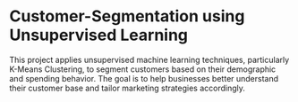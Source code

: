 # Customer-Segmentation using Unsupervised Learning
This project applies unsupervised machine learning techniques, particularly K-Means Clustering, to segment customers based on their demographic and spending behavior. The goal is to help businesses better understand their customer base and tailor marketing strategies accordingly.
